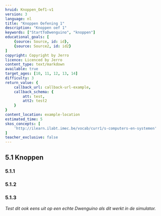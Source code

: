 ```yaml
---
hruid: Knoppen_Oef1-v1
version: 3
language: nl
title: "Knoppen Oefening 1"
description: "Knoppen oef 1"
keywords: ["StartToDwenguino", "knoppen"]
educational_goals: [
    {source: Source, id: id}, 
    {source: Source2, id: id2}
]
copyright: Copyright by Jerro
licence: Licenced by Jerro
content_type: text/markdown
available: true
target_ages: [10, 11, 12, 13, 14]
difficulty: 3
return_value: {
    callback_url: callback-url-example,
    callback_schema: {
        att: test,
        att2: test2
    }
}
content_location: example-location
estimated_time: 5
skos_concepts: [
    'http://ilearn.ilabt.imec.be/vocab/curr1/s-computers-en-systemen'
]
teacher_exclusive: false
---
```

## 5.1 Knoppen

### 5.1.1




### 5.1.2




### 5.1.3



*Test dit ook eens uit op een echte Dwenguino als dit werkt in de simulator.*